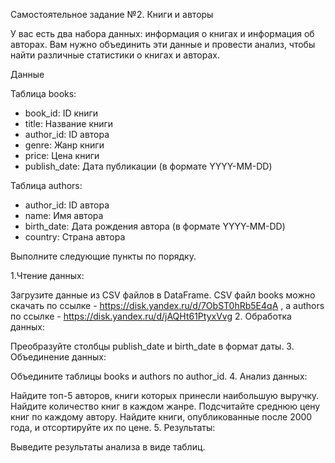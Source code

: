 Самостоятельное задание  №2. Книги и авторы

У вас есть два набора данных: информация о книгах и информация об авторах. Вам нужно объединить эти данные и провести анализ, чтобы найти различные статистики о книгах и авторах.

Данные

Таблица books:
-   book_id: ID книги 
- title: Название книги 
- author_id: ID автора 
- genre: Жанр книги 
- price: Цена книги 
- publish_date: Дата публикации (в формате YYYY-MM-DD)

Таблица authors:

- author_id: ID автора 
- name: Имя автора 
- birth_date: Дата рождения автора (в формате YYYY-MM-DD)
- country: Страна автора

Выполните следующие пункты по порядку. 

1.Чтение данных:

Загрузите данные из CSV файлов в DataFrame. CSV файл books можно скачать по ссылке - https://disk.yandex.ru/d/7ObST0hRb5E4qA , а authors по ссылке - https://disk.yandex.ru/d/jAQHt61PtyxVvg
2. Обработка данных:

Преобразуйте столбцы publish_date и birth_date в формат даты.
3. Объединение данных:

Объедините таблицы books и authors по author_id.
4. Анализ данных:

Найдите топ-5 авторов, книги которых принесли наибольшую выручку.
Найдите количество книг в каждом жанре.
Подсчитайте среднюю цену книг по каждому автору.
Найдите книги, опубликованные после 2000 года, и отсортируйте их по цене.
5. Результаты:

Выведите результаты анализа в виде таблиц.
